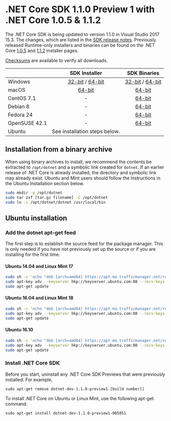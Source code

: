 # .NET Core SDK 1.1.0 Preview 1 with .NET Core 1.0.5 & 1.1.2

The .NET Core SDK is being updated to version 1.1.0 in Visual Studio 2017 15.3. The changes, which are listed in the [SDK release notes](https://github.com/dotnet/cli/releases/tag/v1.1.0-preview1-005051). Previously released Runtime-only installers and binaries can be found on the .NET Core [1.0.5](1.0.5-download.md) and [1.1.2](1.1.2-download.md) installer pages.

[Checksums](https://dotnetcli.blob.core.windows.net/dotnet/checksums/1.1.0-preview1-sdk-sha.txt) are available to verify all downloads.

|                         | SDK Installer                                                                                                        | SDK Binaries                                             |
| ----------------------- | :----------------------------------------------:                                                                     | :----------------------------------------------:         |
| Windows                 | [32-bit](https://download.microsoft.com/download/9/1/5/91598B9D-F099-4950-8C02-C08D957E59BA/dotnet-dev-win-x86.1.1.0-preview1-005051.exe) / [64-bit](https://download.microsoft.com/download/9/1/5/91598B9D-F099-4950-8C02-C08D957E59BA/dotnet-dev-win-x64.1.1.0-preview1-005051.exe)  | [32-bit](https://download.microsoft.com/download/E/0/8/E0885D51-CE69-4D84-91EF-B3A31E028B8F/dotnet-dev-win-x86.1.1.0-preview1-005051.zip) / [64-bit](https://download.microsoft.com/download/E/0/8/E0885D51-CE69-4D84-91EF-B3A31E028B8F/dotnet-dev-win-x64.1.1.0-preview1-005051.zip)
| macOS                   | [64-bit](https://download.microsoft.com/download/9/1/5/91598B9D-F099-4950-8C02-C08D957E59BA/dotnet-dev-osx-x64.1.1.0-preview1-005051.pkg)                                                             | [64-bit](https://download.microsoft.com/download/E/0/8/E0885D51-CE69-4D84-91EF-B3A31E028B8F/dotnet-dev-osx-x64.1.1.0-preview1-005051.tar.gz) |
| CentOS 7.1              | -                                                                                                                    | [64-bit](https://download.microsoft.com/download/E/0/8/E0885D51-CE69-4D84-91EF-B3A31E028B8F/dotnet-dev-centos-x64.1.1.0-preview1-005051.tar.gz) |
| Debian 8                | -                                                                                                                    | [64-bit](https://download.microsoft.com/download/E/0/8/E0885D51-CE69-4D84-91EF-B3A31E028B8F/dotnet-dev-debian-x64.1.1.0-preview1-005051.tar.gz) |
| Fedora 24               | -                                                                                                                    | [64-bit](https://download.microsoft.com/download/E/0/8/E0885D51-CE69-4D84-91EF-B3A31E028B8F/dotnet-dev-fedora.24-x64.1.1.0-preview1-005051.tar.gz) |
| OpenSUSE 42.1           | -                                                                                                                    | [64-bit](https://download.microsoft.com/download/E/0/8/E0885D51-CE69-4D84-91EF-B3A31E028B8F/dotnet-dev-opensuse.42.1-x64.1.1.0-preview1-005051.tar.gz) |
| Ubuntu | See installation steps below.                                                              |  |

## Installation from a binary archive

When using binary archives to install, we recommend the contents be extracted to `/opt/dotnet` and a symbolic link created for `dotnet`. If an earlier release of .NET Core is already installed, the directory and symbolic link may already exist. Ubuntu and Mint users should follow the instructions in the Ubuntu Installation section below.

```bash
sudo mkdir -p /opt/dotnet
sudo tar zxf [tar.gz filename] -C /opt/dotnet
sudo ln -s /opt/dotnet/dotnet /usr/local/bin
```

## Ubuntu installation

### Add the dotnet apt-get feed

The first step is to establish the source feed for the package manager. This is only needed if you have not previously set up the source or if you are installing for the first time.

#### Ubuntu 14.04 and Linux Mint 17

```bash
sudo sh -c 'echo "deb [arch=amd64] https://apt-mo.trafficmanager.net/repos/dotnet-release/ trusty main" > /etc/apt/sources.list.d/dotnetdev.list'
sudo apt-key adv --keyserver hkp://keyserver.ubuntu.com:80 --recv-keys 417A0893
sudo apt-get update
```

#### Ubuntu 16.04 and Linux Mint 18

```bash
sudo sh -c 'echo "deb [arch=amd64] https://apt-mo.trafficmanager.net/repos/dotnet-release/ xenial main" > /etc/apt/sources.list.d/dotnetdev.list'
sudo apt-key adv --keyserver hkp://keyserver.ubuntu.com:80 --recv-keys 417A0893
sudo apt-get update
```

#### Ubuntu 16.10

```bash
sudo sh -c 'echo "deb [arch=amd64] https://apt-mo.trafficmanager.net/repos/dotnet-release/ yakkety main" > /etc/apt/sources.list.d/dotnetdev.list'
sudo apt-key adv --keyserver hkp://keyserver.ubuntu.com:80 --recv-keys 417A0893
sudo apt-get update
```

### Install .NET Core SDK

Before you start, uninstall any .NET Core SDK Previews that were previously installed. For example, 

```
sudo apt-get remove dotnet-dev-1.1.0-preview1-[build number]]
```

To install .NET Core on Ubuntu or Linux Mint, use the following apt-get command.

```
sudo apt-get install dotnet-dev-1.1.0-preview1-005051
```